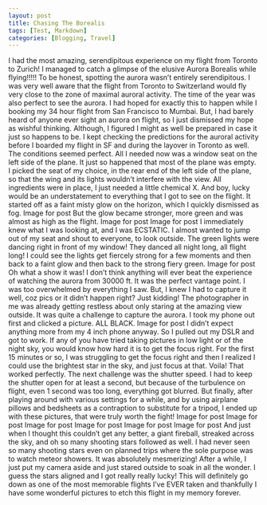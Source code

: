 ```yaml
---
layout: post
title: Chasing The Borealis             
tags: [Test, Markdown]
categories: [Blogging, Travel]
---
```


I had the most amazing, serendipitous experience on my flight from Toronto to Zurich! I managed to catch a glimpse of the elusive Aurora Borealis while flying!!!!!
To be honest, spotting the aurora wasn’t entirely serendipitous. I was very well aware that the flight from Toronto to Switzerland would fly very close to the zone of maximal auroral activity. The time of the year was also perfect to see the aurora. I had hoped for exactly this to happen while I booking my 34 hour flight from San Francisco to Mumbai. But, I had barely heard of anyone ever sight an aurora on flight, so I just dismissed my hope as wishful thinking. Although, I figured I might as well be prepared in case it just so happens to be. I kept checking the predictions for the auroral activity before I boarded my flight in SF and during the layover in Toronto as well. The conditions seemed perfect. All I needed now was a window seat on the left side of the plane. It just so happened that most of the plane was empty. I picked the seat of my choice, in the rear end of the left side of the plane, so that the wing and its lights wouldn’t interfere with the view. All ingredients were in place, I just needed a little chemical X.
And boy, lucky would be an understatement to everything that I got to see on the flight. It started off as a faint misty glow on the horizon, which I quickly dismissed as fog.
Image for post
But the glow became stronger, more green and was almost as high as the flight.
Image for post
Image for post
I immediately knew what I was looking at, and I was ECSTATIC. I almost wanted to jump out of my seat and shout to everyone, to look outside. The green lights were dancing right in front of my window! They danced all night long, all flight long! I could see the lights get fiercely strong for a few moments and then back to a faint glow and then back to the strong fiery green.
Image for post
Oh what a show it was! I don’t think anything will ever beat the experience of watching the aurora from 30000 ft. It was the perfect vantage point.
I was too overwhelmed by everything I saw. But, I knew I had to capture it well, coz pics or it didn’t happen right? Just kidding! The photographer in me was already getting restless about only staring at the amazing view outside. It was quite a challenge to capture the aurora. I took my phone out first and clicked a picture. ALL BLACK.
Image for post
I didn’t expect anything more from my 4 inch phone anyway. So I pulled out my DSLR and got to work. If any of you have tried taking pictures in low light or of the night sky, you would know how hard it is to get the focus right. For the first 15 minutes or so, I was struggling to get the focus right and then I realized I could use the brightest star in the sky, and just focus at that. Voila! That worked perfectly. The next challenge was the shutter speed. I had to keep the shutter open for at least a second, but because of the turbulence on flight, even 1 second was too long, everything got blurred. But finally, after playing around with various settings for a while, and by using airplane pillows and bedsheets as a contraption to substitute for a tripod, I ended up with these pictures, that were truly worth the fight!
Image for post
Image for post
Image for post
Image for post
Image for post
Image for post
And just when I thought this couldn’t get any better, a giant fireball, streaked across the sky, and oh so many shooting stars followed as well. I had never seen so many shooting stars even on planned trips where the sole purpose was to watch meteor showers. It was absolutely mesmerizing! After a while, I just put my camera aside and just stared outside to soak in all the wonder. I guess the stars aligned and I got really really lucky!
This will definitely go down as one of the most memorable flights I’ve EVER taken and thankfully I have some wonderful pictures to etch this flight in my memory forever.